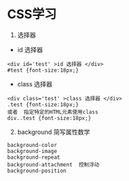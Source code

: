# CSS学习
1. 选择器
+ id 选择器
```
<div id='test' >id 选择器 </div>
#test {font-size:18px;}
```
+ class 选择器
```
<div class='test' >class 选择器 </div>
.test {font-size:18px;}
或者  指定特定的HTML元素使用class
div..test {font-size:18px;}
```
2. background 简写属性数学
```
background-color  
background-image
background-repeat
background-attachment  控制浮动
background-position
```